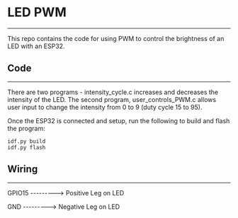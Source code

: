 # LED PWM
----------------

This repo contains the code for using PWM to control the brightness of an LED with an ESP32.

## Code
--------

There are two programs - intensity_cycle.c increases and decreases the intensity of the LED. The second program, user_controls_PWM.c allows user input to change the intensity from 0 to 9 (duty cycle 15 to 95).

Once the ESP32 is connected and setup, run the following to build and flash the program:

```
idf.py build
idf.py flash
```

## Wiring
----------

GPIO15 ---------> Positive Leg on LED

GND    ---------> Negative Leg on LED
